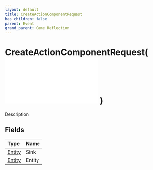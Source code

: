 ```yaml
---
layout: default
title: CreateActionComponentRequest
has_children: false
parent: Event
grand_parent: Game Reflection
---
```

# CreateActionComponentRequest( ![ EntityEventBase ](/game-reflection/events/entity_event_base.md) )
Description 

## Fields
| Type | Name |
|:-------------|:--------------|
| [Entity](/game-reflection/classes/entity.md) | Sink |
| [Entity](/game-reflection/classes/entity.md) | Entity |
